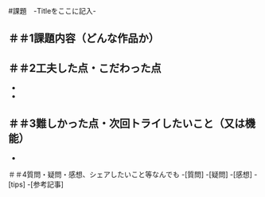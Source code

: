 #課題　-Titleをここに記入-

＃＃1課題内容（どんな作品か）
-

＃＃2工夫した点・こだわった点
-
-
-

＃＃3難しかった点・次回トライしたいこと（又は機能）
-
-

＃＃4質問・疑問・感想、シェアしたいこと等なんでも
-[質問]
-[疑問]
-[感想]
-[tips]
-[参考記事]